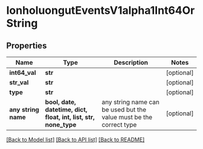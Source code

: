 # IonholuongutEventsV1alpha1Int64OrString


## Properties
Name | Type | Description | Notes
------------ | ------------- | ------------- | -------------
**int64_val** | **str** |  | [optional] 
**str_val** | **str** |  | [optional] 
**type** | **str** |  | [optional] 
**any string name** | **bool, date, datetime, dict, float, int, list, str, none_type** | any string name can be used but the value must be the correct type | [optional]

[[Back to Model list]](../README.md#documentation-for-models) [[Back to API list]](../README.md#documentation-for-api-endpoints) [[Back to README]](../README.md)


